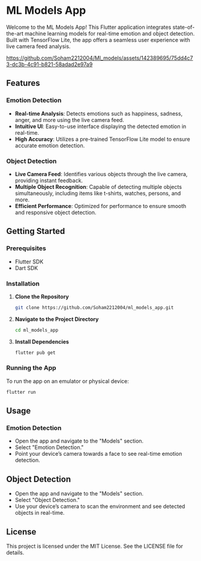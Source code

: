 # ML Models App

Welcome to the ML Models App! This Flutter application integrates state-of-the-art machine learning models for real-time emotion and object detection. Built with TensorFlow Lite, the app offers a seamless user experience with live camera feed analysis. 



https://github.com/Soham2212004/Ml_models/assets/142389695/75dd4c73-dc3b-4c91-b821-58adad2e97a9



## Features

### Emotion Detection
- **Real-time Analysis**: Detects emotions such as happiness, sadness, anger, and more using the live camera feed.
- **Intuitive UI**: Easy-to-use interface displaying the detected emotion in real-time.
- **High Accuracy**: Utilizes a pre-trained TensorFlow Lite model to ensure accurate emotion detection.

### Object Detection
- **Live Camera Feed**: Identifies various objects through the live camera, providing instant feedback.
- **Multiple Object Recognition**: Capable of detecting multiple objects simultaneously, including items like t-shirts, watches, persons, and more.
- **Efficient Performance**: Optimized for performance to ensure smooth and responsive object detection.

## Getting Started

### Prerequisites
- Flutter SDK
- Dart SDK

### Installation

1. **Clone the Repository**
    ```bash
    git clone https://github.com/Soham2212004/ml_models_app.git
    ```
2. **Navigate to the Project Directory**
    ```bash
    cd ml_models_app
    ```
3. **Install Dependencies**
    ```bash
    flutter pub get
    ```

### Running the App

To run the app on an emulator or physical device:

```bash
flutter run
```
## Usage
### Emotion Detection
- Open the app and navigate to the "Models" section.
- Select "Emotion Detection."
- Point your device’s camera towards a face to see real-time emotion detection.

## Object Detection
- Open the app and navigate to the "Models" section.
- Select "Object Detection."
- Use your device’s camera to scan the environment and see detected objects in real-time.

## License
This project is licensed under the MIT License. See the LICENSE file for details.






